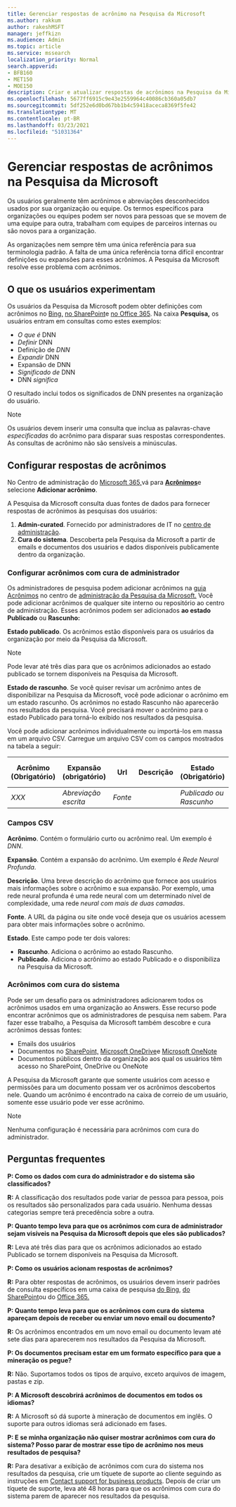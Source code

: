```yaml
---
title: Gerenciar respostas de acrônimo na Pesquisa da Microsoft
ms.author: rakkum
author: rakeshMSFT
manager: jeffkizn
ms.audience: Admin
ms.topic: article
ms.service: mssearch
localization_priority: Normal
search.appverid:
- BFB160
- MET150
- MOE150
description: Criar e atualizar respostas de acrônimos na Pesquisa da Microsoft
ms.openlocfilehash: 5677ff6915c9e43e2559964c40086cb360a05db7
ms.sourcegitcommit: 5df252e6d0bd67bb1b4c59418aceca8369f5fe42
ms.translationtype: MT
ms.contentlocale: pt-BR
ms.lasthandoff: 03/23/2021
ms.locfileid: "51031364"
---
```

# <a name="manage-acronyms-answers-in-microsoft-search"></a>Gerenciar respostas de acrônimos na Pesquisa da Microsoft

Os usuários geralmente têm acrônimos e abreviações desconhecidos usados por sua organização ou equipe. Os termos específicos para organizações ou equipes podem ser novos para pessoas que se movem de uma equipe para outra, trabalham com equipes de parceiros internas ou são novos para a organização.

As organizações nem sempre têm uma única referência para sua terminologia padrão. A falta de uma única referência torna difícil encontrar definições ou expansões para esses acrônimos. A Pesquisa da Microsoft resolve esse problema com acrônimos.

## <a name="what-users-experience"></a>O que os usuários experimentam

Os usuários da Pesquisa da Microsoft podem obter definições com acrônimos no [Bing,](https://Bing.com) [no SharePoint](https://products.office.com/sharepoint/collaboration)e [no Office 365](https://Office.com). Na caixa **Pesquisa,** os usuários entram em consultas como estes exemplos:

- *O que é* DNN
- *Definir* DNN
- Definição de *DNN*
- *Expandir* DNN
- Expansão  de DNN
- *Significado de* DNN
- DNN *significa*

O resultado inclui todos os significados de DNN presentes na organização do usuário.

> [!NOTE]
> Os usuários devem inserir uma consulta que inclua as palavras-chave *especificadas* do acrônimo para disparar suas respostas correspondentes. As consultas de acrônimo não são sensíveis a minúsculas.

## <a name="set-up-acronyms-answers"></a>Configurar respostas de acrônimos

No Centro de administração do [Microsoft 365,](https://admin.microsoft.com)vá para [**Acrônimos**](https://admin.microsoft.com/Adminportal/Home#/MicrosoftSearch/acronyms)e selecione **Adicionar acrônimo**.

A Pesquisa da Microsoft consulta duas fontes de dados para fornecer respostas de acrônimos às pesquisas dos usuários:

1. **Admin-curated**. Fornecido por administradores de IT no [centro de administração](https://admin.microsoft.com/Adminportal/Home#/MicrosoftSearch/acronyms).
2. **Cura do sistema**. Descoberta pela Pesquisa da Microsoft a partir de emails e documentos dos usuários e dados disponíveis publicamente dentro da organização.

### <a name="set-up-admin-curated-acronyms"></a>Configurar acrônimos com cura de administrador

Os administradores de pesquisa podem adicionar acrônimos na [guia Acrônimos](https://admin.microsoft.com/Adminportal/Home#/MicrosoftSearch/acronyms) no centro de [administração da Pesquisa da Microsoft.](https://admin.microsoft.com/Adminportal/Home#/MicrosoftSearch) Você pode adicionar acrônimos de qualquer site interno ou repositório ao centro de administração. Esses acrônimos podem ser adicionados **ao estado Publicado** ou **Rascunho:**

**Estado publicado**. Os acrônimos estão disponíveis para os usuários da organização por meio da Pesquisa da Microsoft.

> [!NOTE]
> Pode levar até três dias para que os acrônimos adicionados ao estado publicado se tornem disponíveis na Pesquisa da Microsoft.

**Estado de rascunho**. Se você quiser revisar um acrônimo antes de disponibilizar na Pesquisa da Microsoft, você pode adicionar o acrônimo em um estado rascunho. Os acrônimos no estado Rascunho não aparecerão nos resultados da pesquisa. Você precisará mover o acrônimo para o estado Publicado para torná-lo exibido nos resultados da pesquisa.

Você pode adicionar acrônimos individualmente ou importá-los em massa em um arquivo CSV. Carregue um arquivo CSV com os campos mostrados na tabela a seguir:

| Acrônimo (Obrigatório) | Expansão (obrigatório) | Url | Descrição  | Estado (Obrigatório) | Última Modificação | Última modificação por | Id |
| --------- | --------- | --------- | ---------- | --------- |--------- |--------- |--------- |
| *XXX* | *Abreviação escrita* | *Fonte* |  | *Publicado ou Rascunho* |  |  |  |

### <a name="csv-fields"></a>Campos CSV

**Acrônimo**. Contém o formulário curto ou acrônimo real. Um exemplo é *DNN*.

**Expansão**. Contém a expansão do acrônimo. Um exemplo é *Rede Neural Profunda*.

**Descrição**. Uma breve descrição do acrônimo que fornece aos usuários mais informações sobre o acrônimo e sua expansão. Por exemplo, uma rede neural profunda é uma rede neural com um determinado nível de complexidade, uma rede *neural com mais de duas camadas*.

**Fonte**. A URL da página ou site onde você deseja que os usuários acessem para obter mais informações sobre o acrônimo.

**Estado**. Este campo pode ter dois valores:

- **Rascunho**. Adiciona o acrônimo ao estado Rascunho.
- **Publicado**. Adiciona o acrônimo ao estado Publicado e o disponibiliza na Pesquisa da Microsoft.

### <a name="system-curated-acronyms"></a>Acrônimos com cura do sistema

Pode ser um desafio para os administradores adicionarem todos os acrônimos usados em uma organização ao Answers. Esse recurso pode encontrar acrônimos que os administradores de pesquisa nem sabem. Para fazer esse trabalho, a Pesquisa da Microsoft também descobre e cura acrônimos dessas fontes:

- Emails dos usuários
- Documentos no [SharePoint,](https://products.office.com/sharepoint/collaboration) [Microsoft OneDrive]( https://onedrive.live.com/about/)e [Microsoft OneNote](https://www.onenote.com/)
- Documentos públicos dentro da organização aos qual os usuários têm acesso no SharePoint, OneDrive ou OneNote

A Pesquisa da Microsoft garante que somente usuários com acesso e permissões para um documento possam ver os acrônimos descobertos nele. Quando um acrônimo é encontrado na caixa de correio de um usuário, somente esse usuário pode ver esse acrônimo.

> [!NOTE]
> Nenhuma configuração é necessária para acrônimos com cura do administrador.

## <a name="frequently-asked-questions"></a>Perguntas frequentes

**P: Como os dados com cura do administrador e do sistema são classificados?**

**R:** A classificação dos resultados pode variar de pessoa para pessoa, pois os resultados são personalizados para cada usuário. Nenhuma dessas categorias sempre terá precedência sobre a outra.

**P: Quanto tempo leva para que os acrônimos com cura de administrador sejam visíveis na Pesquisa da Microsoft depois que eles são publicados?**

**R:**  Leva até três dias para que os acrônimos adicionados ao estado Publicado se tornem disponíveis na Pesquisa da Microsoft.

**P: Como os usuários acionam respostas de acrônimos?**

**R:** Para obter respostas de acrônimos, os usuários devem inserir padrões de consulta específicos em uma caixa de pesquisa [do Bing,](https://bing.com) [do SharePoint](https://products.office.com/sharepoint/collaboration)ou do [Office 365.](https://Office.com) 

**P: Quanto tempo leva para que os acrônimos com cura do sistema apareçam depois de receber ou enviar um novo email ou documento?**

**R:** Os acrônimos encontrados em um novo email ou documento levam até sete dias para aparecerem nos resultados da Pesquisa da Microsoft.

**P: Os documentos precisam estar em um formato específico para que a mineração os pegue?**

**R:** Não. Suportamos todos os tipos de arquivo, exceto arquivos de imagem, pastas e zip.

**P: A Microsoft descobrirá acrônimos de documentos em todos os idiomas?**

**R:** A Microsoft só dá suporte à mineração de documentos em inglês. O suporte para outros idiomas será adicionado em fases.

**P: E se minha organização não quiser mostrar acrônimos com cura do sistema? Posso parar de mostrar esse tipo de acrônimo nos meus resultados de pesquisa?**

**R:** Para desativar a exibição de acrônimos com cura do sistema nos resultados da pesquisa, crie um tíquete de suporte ao cliente seguindo as instruções em [Contact support for business products](/microsoft-365/admin/contact-support-for-business-products).
Depois de criar um tíquete de suporte, leva até 48 horas para que os acrônimos com cura do sistema parem de aparecer nos resultados da pesquisa.